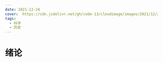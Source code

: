 ```yaml
---
date: 2021-12-24
cover:  https://cdn.jsdelivr.net/gh/code-13/cloudimage/images/2021/12/24/20211224173506.jpeg
tags:
  - 科学
  - 历史
---
```


# 绪论
